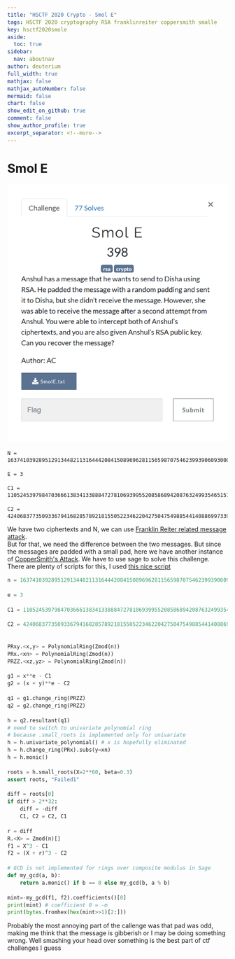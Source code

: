 ```yaml
---
title: "HSCTF 2020 Crypto - Smol E"
tags: HSCTF 2020 cryptography RSA franklinreiter coppersmith smalle
key: hsctf2020smole
aside:
  toc: true
sidebar:
  nav: aboutnav
author: deuterium
full_width: true
mathjax: false
mathjax_autoNumber: false
mermaid: false
chart: false
show_edit_on_github: true
comment: false
show_author_profile: true
excerpt_separator: <!--more-->
---
```


# Smol E

![](Capture.PNG)

```
N = 163741039289512913448211316444208415089696281156598707546239939060930005300801050041110593445808590019811244791595198691653105173667082682192119631702680644123546329907362913533410257711393278981293987091294252121612050351292239086354120710656815218407878832422193841935690159084860401941224426397820742950923

E = 3

C1 = 110524539798470366613834133888472781069399552085868942087632499354651575111511036068021885688092481936060366815322764760005015342876190750877958695168393505027738910101191528175868547818851667359542590042073677436170569507102025782872063324950368166532649021589734367946954269468844281238141036170008727208883

C2 =
42406837735093367941682857892181550522346220427504754988544140886997339709785380303682471368168102002682892652577294324286913907635616629790484019421641636805493203989143298536257296680179745122126655008200829607192191208919525797616523271426092158734972067387818678258432674493723618035248340048171787246777
```

We have two ciphertexts and N, we can use [Franklin Reiter related message attack](https://crypto.stackexchange.com/questions/30884/help-understanding-basic-franklin-reiter-related-message-attack).  
But for that, we need the difference between the two messages. But since the messages are padded with a small pad, here we have another instance of [CopperSmith's Attack](https://en.wikipedia.org/wiki/Coppersmith%27s_attack). We have to use sage to solve this challenge. There are plenty of scripts for this, I used [this nice script](http://mslc.ctf.su/wp/confidence-ctf-2015-rsa1-crypto-400/)


```python
n = 163741039289512913448211316444208415089696281156598707546239939060930005300801050041110593445808590019811244791595198691653105173667082682192119631702680644123546329907362913533410257711393278981293987091294252121612050351292239086354120710656815218407878832422193841935690159084860401941224426397820742950923

e = 3

C1 = 110524539798470366613834133888472781069399552085868942087632499354651575111511036068021885688092481936060366815322764760005015342876190750877958695168393505027738910101191528175868547818851667359542590042073677436170569507102025782872063324950368166532649021589734367946954269468844281238141036170008727208883

C2 = 42406837735093367941682857892181550522346220427504754988544140886997339709785380303682471368168102002682892652577294324286913907635616629790484019421641636805493203989143298536257296680179745122126655008200829607192191208919525797616523271426092158734972067387818678258432674493723618035248340048171787246777


PRxy.<x,y> = PolynomialRing(Zmod(n))
PRx.<xn> = PolynomialRing(Zmod(n))
PRZZ.<xz,yz> = PolynomialRing(Zmod(n))

g1 = x**e - C1
g2 = (x + y)**e - C2

q1 = g1.change_ring(PRZZ)
q2 = g2.change_ring(PRZZ)

h = q2.resultant(q1)
# need to switch to univariate polynomial ring
# because .small_roots is implemented only for univariate
h = h.univariate_polynomial() # x is hopefully eliminated
h = h.change_ring(PRx).subs(y=xn)
h = h.monic()

roots = h.small_roots(X=2**60, beta=0.3)
assert roots, "Failed1"

diff = roots[0]
if diff > 2**32:
    diff = -diff
    C1, C2 = C2, C1

r = diff
R.<X> = Zmod(n)[]
f1 = X^3 - C1
f2 = (X + r)^3 - C2

# GCD is not implemented for rings over composite modulus in Sage
def my_gcd(a, b):
    return a.monic() if b == 0 else my_gcd(b, a % b)

mint=-my_gcd(f1, f2).coefficients()[0]
print(mint) # coefficient 0 = -m
print(bytes.fromhex(hex(mint>>1)[2:]))
```

Probably the most annoying part of the callenge was that pad was odd, making me think that the message is gibberish or I may be doing something wrong. Well smashing your head over something is the best part of ctf challenges I guess
